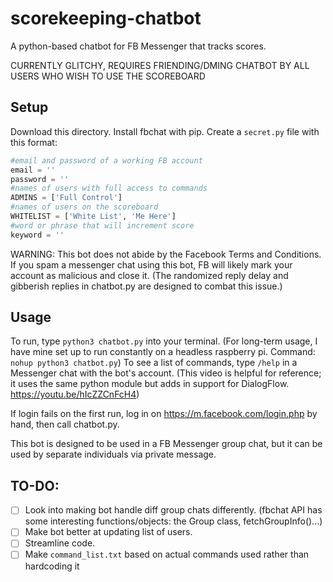 # scorekeeping-chatbot
A python-based chatbot for FB Messenger that tracks scores.  

CURRENTLY GLITCHY, REQUIRES FRIENDING/DMING CHATBOT BY ALL USERS WHO WISH TO USE THE SCOREBOARD

## Setup

Download this directory. Install fbchat with pip. Create a `secret.py` file with this format:

```python
#email and password of a working FB account
email = ''
password = ''
#names of users with full access to commands
ADMINS = ['Full Control']
#names of users on the scoreboard
WHITELIST = ['White List', 'Me Here']
#word or phrase that will increment score
keyword = ''
```

WARNING: This bot does not abide by the Facebook Terms and Conditions. If you spam a messenger chat using this bot, FB will likely mark your account as malicious and close it. (The randomized reply delay and gibberish replies in chatbot.py are designed to combat this issue.)

## Usage

To run, type `python3 chatbot.py` into your terminal. (For long-term usage, I have mine set up to run constantly on a headless raspberry pi. Command: `nohup python3 chatbot.py`) To see a list of commands, type `/help` in a Messenger chat with the bot's account. (This video is helpful for reference; it uses the same python module but adds in support for DialogFlow. https://youtu.be/hIcZZCnFcH4)

If login fails on the first run, log in on https://m.facebook.com/login.php by hand, then call chatbot.py.

This bot is designed to be used in a FB Messenger group chat, but it can be used by separate individuals via private message.

## TO-DO:

- [ ] Look into making bot handle diff group chats differently. (fbchat API has some interesting functions/objects: the Group class, fetchGroupInfo()...)
- [ ] Make bot better at updating list of users.
- [ ] Streamline code.
- [ ] Make `command_list.txt` based on actual commands used rather than hardcoding it
